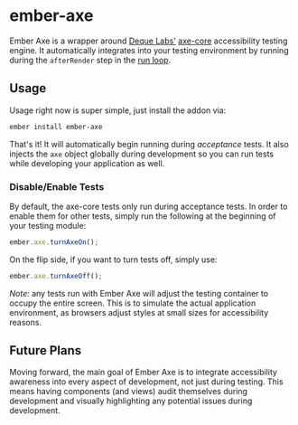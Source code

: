 # ember-axe

Ember Axe is a wrapper around [Deque Labs'](https://github.com/dequelabs)
[axe-core](https://github.com/dequelabs/axe-core) accessibility testing engine.
It automatically integrates into your testing environment by running during the
`afterRender` step in the [run loop](http://guides.emberjs.com/v1.10.0/understanding-ember/run-loop/).

## Usage

Usage right now is super simple, just install the addon via:

```bash
ember install ember-axe
```

That's it! It will automatically begin running during _acceptance_ tests. It
also injects the `axe` object globally during development so you can run tests
while developing your application as well.

### Disable/Enable Tests

By default, the axe-core tests only run during acceptance tests. In order to
enable them for other tests, simply run the following at the beginning of your
testing module:

```javascript
ember.axe.turnAxeOn();
```

On the flip side, if you want to turn tests off, simply use:

```javascript
ember.axe.turnAxeOff();
```

_Note:_ any tests run with Ember Axe will adjust the testing container to occupy
the entire screen. This is to simulate the actual application environment, as
browsers adjust styles at small sizes for accessibility reasons.

## Future Plans

Moving forward, the main goal of Ember Axe is to integrate accessibility
awareness into every aspect of development, not just during testing. This means
having components (and views) audit themselves during development and visually
highlighting any potential issues during development.
